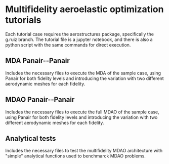 # Multifidelity aeroelastic optimization tutorials
Each tutorial case requires the aerostructures package, specifically the g.ruiz branch. 
The tutorial file is a jupyter notebook, and there is also a python script with the same commands for direct execution.
## MDA Panair--Panair
Includes the necessary files to execute the MDA of the sample case, using Panair for both fidelity levels and introducing the variation with two different aerodynamic meshes for each fidelity.
## MDAO Panair--Panair 
Includes the necessary files to execute the full MDAO of the sample case, using Panair for both fidelity levels and introducing the variation with two different aerodynamic meshes for each fidelity.
## Analytical tests
Includes the necessary files to test the multifidelity MDAO architecture with "simple" analytical functions used to benchmarck MDAO problems. 